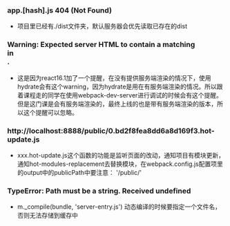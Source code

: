 ### app.[hash].js 404 (Not Found)
- 项目里已经有./dist文件夹，默认服务器会优先读取已存在的dist

### Warning: Expected server HTML to contain a matching <div> in <div>.
- 这是因为react16.1加了一个提醒，在没有提供服务端渲染的情况下，使用hydrate会有这个warning，因为hydrate是用在有服务端渲染的情况。所以跟着课程走的同学在使用webpack-dev-server进行调试的时候会有这个提醒。但是这门课是会有服务端渲染的，最终上线的也是带有服务端渲染的版本，所以这个提醒可以忽略。

### http://localhost:8888/public/0.bd2f8fea8dd6a8d169f3.hot-update.js
- xxx.hot-update.js这个函数的功能是监听页面的改动，通知项目有模块更新，通知hot-modules-replacement去替换模块，在webpack.config.js配置项里的output中的publicPath中要注意： '/public/'

### TypeError: Path must be a string. Received undefined
- m._compile(bundle, 'server-entry.js') 动态编译的时候要指定一个文件名，否则无法存储到缓存中